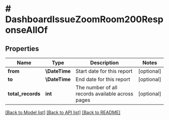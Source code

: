 # # DashboardIssueZoomRoom200ResponseAllOf

## Properties

Name | Type | Description | Notes
------------ | ------------- | ------------- | -------------
**from** | **\DateTime** | Start date for this report | [optional]
**to** | **\DateTime** | End date for this report | [optional]
**total_records** | **int** | The number of all records available across pages | [optional]

[[Back to Model list]](../../README.md#models) [[Back to API list]](../../README.md#endpoints) [[Back to README]](../../README.md)
